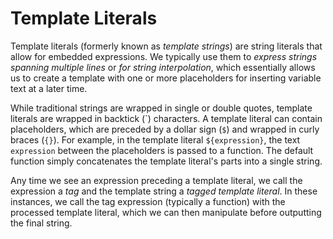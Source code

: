 # Template Literals

Template literals (formerly known as _template strings_) are string literals that allow for embedded expressions. We typically use them to _express strings spanning multiple lines_ or _for string interpolation_, which essentially allows us to create a template with one or more placeholders for inserting variable text at a later time.

While traditional strings are wrapped in single or double quotes, template literals are wrapped in backtick (\`) characters. A template literal can contain placeholders, which are preceded by a dollar sign (`$`) and wrapped in curly braces (`{}`). For example, in the template literal ``${expression}``, the text `expression` between the placeholders is passed to a function. The default function simply concatenates the template literal's parts into a single string.

Any time we see an expression preceding a template literal, we call the expression a _tag_ and the template string a _tagged template literal_. In these instances, we call the tag expression (typically a function) with the processed template literal, which we can then manipulate before outputting the final string.
